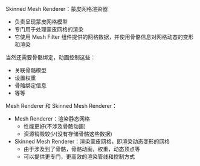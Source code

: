 Skinned Mesh Renderer：蒙皮网格渲染器
- 负责呈现蒙皮网格模型
- 专门用于处理蒙皮网格的渲染
- 它使用 Mesh Filter 组件提供的网格数据，并使用骨骼信息对网格动态的变形和渲染

当然还需要骨骼绑定，动画控制这些：
- 关联骨骼模型
- 设置权重
- 骨骼绑定信息
- 等等

Mesh Renderer 和 Skinned Mesh Renderer：
- Mesh Renderer：渲染静态网格
	- 性能更好(不涉及骨骼动画)
	- 资源销毁较少(没有存储骨骼这些数据)
- Skinned Mesh Renderer：渲染蒙皮网格，即渲染动态变形的网格
	- 由于涉及到了骨骼，骨骼动画，权重，动态顶点等
	- 可以提供更专门，更高效的渲染管线和控制方式